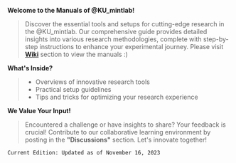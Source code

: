 **Welcome to the Manuals of @KU_mintlab!**

> Discover the essential tools and setups for cutting-edge research in the @KU_mintlab. Our comprehensive guide provides detailed insights into various research methodologies, complete with step-by-step instructions to enhance your experimental journey. Please visit **[Wiki](https://github.com/suninbaek/mintlab_manual/wiki)** section to view the manuals :)


**What's Inside?**

> * Overviews of innovative research tools
> * Practical setup guidelines 
> * Tips and tricks for optimizing your research experience


**We Value Your Input!**

> Encountered a challenge or have insights to share? Your feedback is crucial! Contribute to our collaborative learning environment by posting in the **"Discussions"** section. Let's innovate together!


`Current Edition: Updated as of November 16, 2023`
